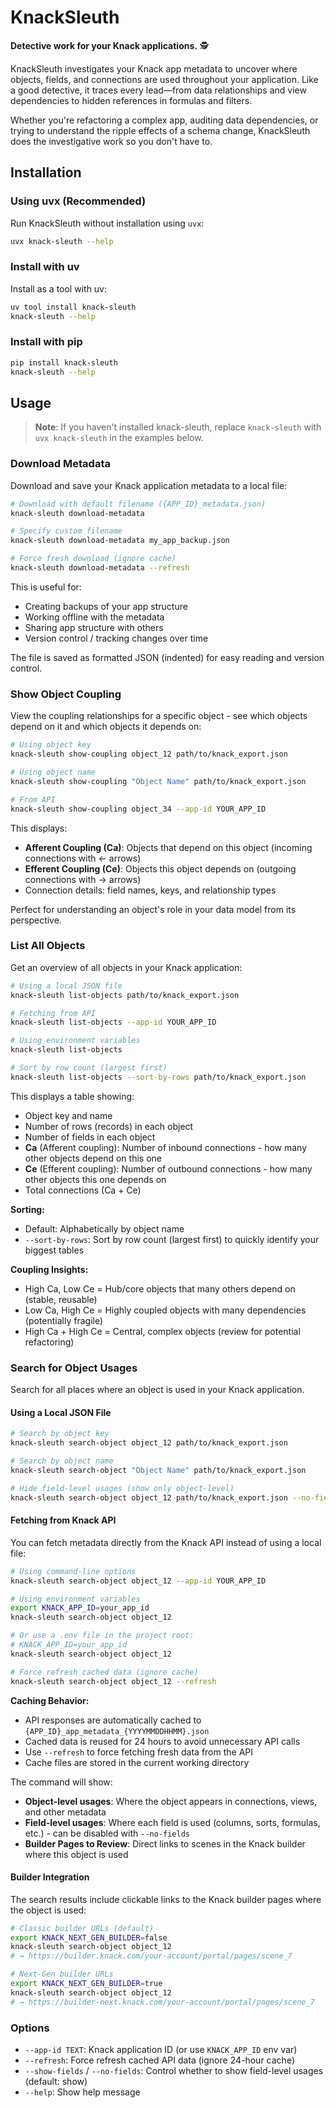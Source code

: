 # KnackSleuth

**Detective work for your Knack applications.** 🕵️

KnackSleuth investigates your Knack app metadata to uncover where objects, fields, and connections are used throughout your application. Like a good detective, it traces every lead—from data relationships and view dependencies to hidden references in formulas and filters.

Whether you're refactoring a complex app, auditing data dependencies, or trying to understand the ripple effects of a schema change, KnackSleuth does the investigative work so you don't have to.

## Installation

### Using uvx (Recommended)

Run KnackSleuth without installation using `uvx`:

```bash
uvx knack-sleuth --help
```

### Install with uv

Install as a tool with uv:

```bash
uv tool install knack-sleuth
knack-sleuth --help
```

### Install with pip

```bash
pip install knack-sleuth
knack-sleuth --help
```

## Usage

> **Note**: If you haven't installed knack-sleuth, replace `knack-sleuth` with `uvx knack-sleuth` in the examples below.

### Download Metadata

Download and save your Knack application metadata to a local file:

```bash
# Download with default filename ({APP_ID}_metadata.json)
knack-sleuth download-metadata

# Specify custom filename
knack-sleuth download-metadata my_app_backup.json

# Force fresh download (ignore cache)
knack-sleuth download-metadata --refresh
```

This is useful for:
- Creating backups of your app structure
- Working offline with the metadata
- Sharing app structure with others
- Version control / tracking changes over time

The file is saved as formatted JSON (indented) for easy reading and version control.

### Show Object Coupling

View the coupling relationships for a specific object - see which objects depend on it and which objects it depends on:

```bash
# Using object key
knack-sleuth show-coupling object_12 path/to/knack_export.json

# Using object name
knack-sleuth show-coupling "Object Name" path/to/knack_export.json

# From API
knack-sleuth show-coupling object_34 --app-id YOUR_APP_ID
```

This displays:
- **Afferent Coupling (Ca)**: Objects that depend on this object (incoming connections with ← arrows)
- **Efferent Coupling (Ce)**: Objects this object depends on (outgoing connections with → arrows)
- Connection details: field names, keys, and relationship types

Perfect for understanding an object's role in your data model from its perspective.

### List All Objects

Get an overview of all objects in your Knack application:

```bash
# Using a local JSON file
knack-sleuth list-objects path/to/knack_export.json

# Fetching from API
knack-sleuth list-objects --app-id YOUR_APP_ID

# Using environment variables
knack-sleuth list-objects

# Sort by row count (largest first)
knack-sleuth list-objects --sort-by-rows path/to/knack_export.json
```

This displays a table showing:
- Object key and name
- Number of rows (records) in each object
- Number of fields in each object
- **Ca** (Afferent coupling): Number of inbound connections - how many other objects depend on this one
- **Ce** (Efferent coupling): Number of outbound connections - how many other objects this one depends on
- Total connections (Ca + Ce)

**Sorting:**
- Default: Alphabetically by object name
- `--sort-by-rows`: Sort by row count (largest first) to quickly identify your biggest tables

**Coupling Insights:**
- High Ca, Low Ce = Hub/core objects that many others depend on (stable, reusable)
- Low Ca, High Ce = Highly coupled objects with many dependencies (potentially fragile)
- High Ca + High Ce = Central, complex objects (review for potential refactoring)

### Search for Object Usages

Search for all places where an object is used in your Knack application.

#### Using a Local JSON File

```bash
# Search by object key
knack-sleuth search-object object_12 path/to/knack_export.json

# Search by object name
knack-sleuth search-object "Object Name" path/to/knack_export.json

# Hide field-level usages (show only object-level)
knack-sleuth search-object object_12 path/to/knack_export.json --no-fields
```

#### Fetching from Knack API

You can fetch metadata directly from the Knack API instead of using a local file:

```bash
# Using command-line options
knack-sleuth search-object object_12 --app-id YOUR_APP_ID

# Using environment variables
export KNACK_APP_ID=your_app_id
knack-sleuth search-object object_12

# Or use a .env file in the project root:
# KNACK_APP_ID=your_app_id
knack-sleuth search-object object_12

# Force refresh cached data (ignore cache)
knack-sleuth search-object object_12 --refresh
```

**Caching Behavior:**
- API responses are automatically cached to `{APP_ID}_app_metadata_{YYYYMMDDHHMM}.json`
- Cached data is reused for 24 hours to avoid unnecessary API calls
- Use `--refresh` to force fetching fresh data from the API
- Cache files are stored in the current working directory

The command will show:
- **Object-level usages**: Where the object appears in connections, views, and other metadata
- **Field-level usages**: Where each field is used (columns, sorts, formulas, etc.) - can be disabled with `--no-fields`
- **Builder Pages to Review**: Direct links to scenes in the Knack builder where this object is used

#### Builder Integration

The search results include clickable links to the Knack builder pages where the object is used:

```bash
# Classic builder URLs (default)
export KNACK_NEXT_GEN_BUILDER=false
knack-sleuth search-object object_12
# → https://builder.knack.com/your-account/portal/pages/scene_7

# Next-Gen builder URLs
export KNACK_NEXT_GEN_BUILDER=true
knack-sleuth search-object object_12
# → https://builder-next.knack.com/your-account/portal/pages/scene_7
```


### Options

- `--app-id TEXT`: Knack application ID (or use `KNACK_APP_ID` env var)
- `--refresh`: Force refresh cached API data (ignore 24-hour cache)
- `--show-fields` / `--no-fields`: Control whether to show field-level usages (default: show)
- `--help`: Show help message

